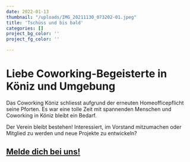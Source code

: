 ```yaml
---
date: 2022-01-13
thumbnail: "/uploads/IMG_20211130_073202-01.jpeg"
title: 'Tschüss und bis bald'
categories: []
project_bg_color: ''
project_fg_color: ''

---
```


# Liebe Coworking-Begeisterte in Köniz und Umgebung

Das Coworking Köniz schliesst aufgrund der erneuten Homeofficepflicht seine Pforten. Es war eine tolle Zeit mit spannenden Menschen und Coworking in Köniz bleibt ein Bedarf.

Der Verein bleibt bestehen! Interessiert, im Vorstand mitzumachen oder Mitglied zu werden und neue Projekte zu entwickeln?

## **[Melde dich bei uns!](/contact)**
